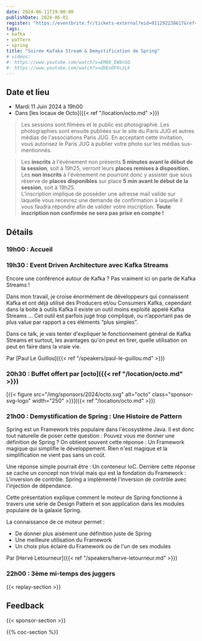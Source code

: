 ```yaml
---
date: 2024-06-11T19:00:00
publishDate: 2024-06-01
register: "https://eventbrite.fr/tickets-external?eid=911292238617&ref=etckt"
tags:
- kafka
- pattern
- spring
title: "Soirée Kafaka Stream & Demystification de Spring"
# videos:
#- https://www.youtube.com/watch?v=EM80_EW8nSQ
#- https://www.youtube.com/watch?v=dbEoOF6czLk 
---
```


## Date et lieu

* Mardi 11 Juin 2024 à 19h00
* Dans [les locaux de Octo]({{< ref "/location/octo.md" >}})

> Les sessions sont filmées et le public est photographié. Les photographies sont ensuite publiées sur le site du Paris JUG et autres médias de l'associations Paris JUG. En acceptant cette invitation, vous autorisez le Paris JUG à publier votre photo sur les médias sus-mentionnés.

> Les **inscrits** à l'évènement non présents **5 minutes avant le début de la session**, soit à 19h25, verront leurs **places remises à disposition**.  
Les **non inscrits** à l'évènement ne pourront donc y assister que sous réserve de **places disponibles** sur place **5 min avant le début de la session**, soit à 19h25.  
L’inscription implique de posséder une adresse mail valide sur laquelle vous recevrez une demande de confirmation à laquelle il vous faudra répondre afin de valider votre inscription.
**Toute inscription non confirmée ne sera pas prise en compte !**

## Détails

### 19h00 : Accueil

### 19h30 : Event Driven Architecture avec Kafka Streams

Encore une conférence autour de Kafka ? Pas vraiment ici on parle de Kafka Streams !

Dans mon travail, je croise énormément de développeurs qui connaissent Kafka et ont déjà utilisé des Producers et/ou Consumers Kafka, cependant dans la boite à outils Kafka il existe un outil moins exploité appelé Kafka Streams … Cet outil est parfois jugé trop compliqué, ou n’apportant pas de plus value par rapport a ces éléments “plus simples”. 

Dans ce talk, je vais tenter d'expliquer le fonctionnement général de Kafka Streams et surtout, les avantages qu'on peut en tirer, quelle utilisation on peut en faire dans la vraie vie.


Par [Paul Le Guillou]({{< ref "/speakers/paul-le-guillou.md" >}})

### 20h30 : Buffet offert par [octo]({{< ref "/location/octo.md" >}})

[{{< figure src="/img/sponsors/2024/octo.svg" alt="octo" class="sponsor-svg-logo" width="250" >}}]({{< ref "/location/octo.md" >}})

### 21h00 : Demystification de Spring : Une Histoire de Pattern

Spring est un Framework très populaire dans l'écosystème Java. Il est donc tout naturelle de poser cette question : Pouvez vous me donner une définition de Spring ? On obtient souvent cette réponse : Un Framework magique qui simplifie le développement. Rien n'est magique et la simplification ne vient pas sans un coût.

Une réponse simple pourrait être : Un conteneur IoC. Derrière cette réponse se cache un concept non trivial mais qui est la fondation du Framework : L'inversion de contrôle. Spring a implémenté l'inversion de contrôle avec l'injection de dépendance.

Cette présentation explique comment le moteur de Spring fonctionne à travers une série de Design Pattern et son application dans les modules populaire de la galaxie Spring.

La connaissance de ce moteur permet :

-   De donner plus aisément une définition juste de Spring
-   Une meilleure utilisation du Framework
-   Un choix plus éclairé du Framework ou de l'un de ses modules

Par [Hervé Letourneur]({{< ref "/speakers/herve-letourneur.md" >}})

### 22h00 : 3ème mi-temps des juggers

{{< replay-section >}}

## Feedback

{{< sponsor-section >}}

{{% coc-section %}}

